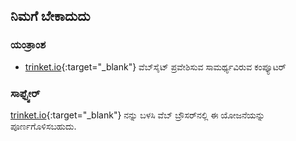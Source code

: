 ## ನಿಮಗೆ ಬೇಕಾದುದು

### ಯಂತ್ರಾಂಶ

+ [trinket.io](https://trinket.io){:target="_blank"} ವೆಬ್‌ಸೈಟ್ ಪ್ರವೇಶಿಸುವ ಸಾಮರ್ಥ್ಯವಿರುವ ಕಂಪ್ಯೂಟರ್

### ಸಾಫ್ಟ್ವೇರ್

[ trinket.io](https://trinket.io){:target="_blank"} ನನ್ನು ಬಳಸಿ ವೆಬ್ ಬ್ರೌಸರ್‌ನಲ್ಲಿ ಈ ಯೋಜನೆಯನ್ನು ಪೂರ್ಣಗೊಳಿಸಬಹುದು.